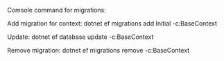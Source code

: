 Comsole command for migrations:

Add migration for context:
dotnet ef migrations add Initial -c:BaseContext

Update:
dotnet ef database update -c:BaseContext

Remove migration:
dotnet ef migrations remove -c:BaseContext